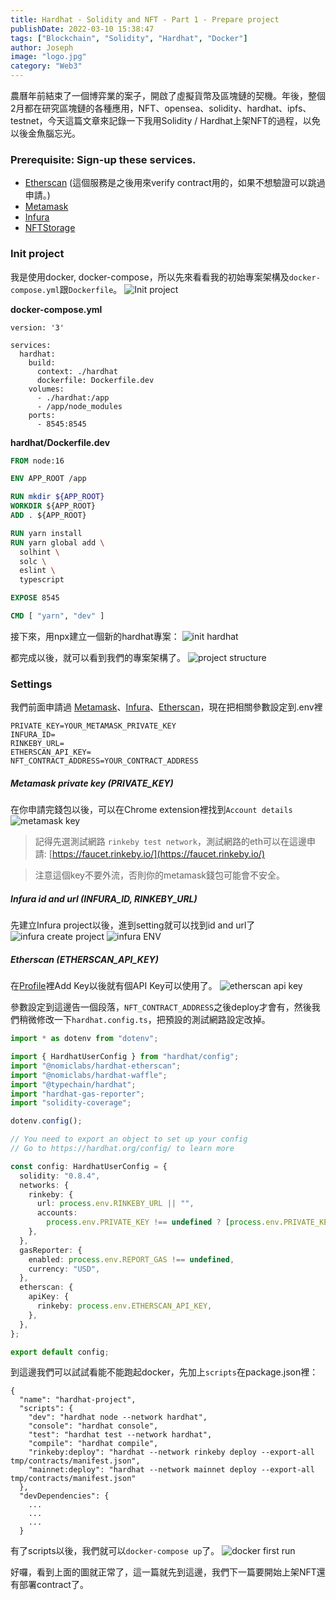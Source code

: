 ```yaml
---
title: Hardhat - Solidity and NFT - Part 1 - Prepare project
publishDate: 2022-03-10 15:38:47
tags: ["Blockchain", "Solidity", "Hardhat", "Docker"]
author: Joseph
image: "logo.jpg"
category: "Web3"
---
```


農曆年前結束了一個博弈業的案子，開啟了虛擬貨幣及區塊鏈的契機。年後，整個2月都在研究區塊鏈的各種應用，NFT、opensea、solidity、hardhat、ipfs、testnet，今天這篇文章來記錄一下我用Solidity / Hardhat上架NFT的過程，以免以後金魚腦忘光。

### Prerequisite: Sign-up these services.
+ [Etherscan](https://etherscan.io/) (這個服務是之後用來verify contract用的，如果不想驗證可以跳過申請。)
+ [Metamask](https://metamask.io/)
+ [Infura](https://infura.io/)
+ [NFTStorage](https://nft.storage/)

### Init project

我是使用docker, docker-compose，所以先來看看我的初始專案架構及`docker-compose.yml`跟`Dockerfile`。
![Init project](init-project.jpg)

**docker-compose.yml**
```YML
version: '3'

services:
  hardhat:
    build:
      context: ./hardhat
      dockerfile: Dockerfile.dev
    volumes:
      - ./hardhat:/app
      - /app/node_modules
    ports:
      - 8545:8545
```
<!-- more -->

**hardhat/Dockerfile.dev**
```Dockerfile
FROM node:16

ENV APP_ROOT /app

RUN mkdir ${APP_ROOT}
WORKDIR ${APP_ROOT}
ADD . ${APP_ROOT}

RUN yarn install
RUN yarn global add \
  solhint \
  solc \
  eslint \
  typescript

EXPOSE 8545

CMD [ "yarn", "dev" ]
```

接下來，用npx建立一個新的hardhat專案：
![init hardhat](init-hardhat.jpg)

都完成以後，就可以看到我們的專案架構了。
![project structure](project-structure.jpg)

### Settings
我們前面申請過 [Metamask](https://metamask.io/)、[Infura](https://infura.io/)、[Etherscan](https://etherscan.io/)，現在把相關參數設定到.env裡
```
PRIVATE_KEY=YOUR_METAMASK_PRIVATE_KEY
INFURA_ID=
RINKEBY_URL=
ETHERSCAN_API_KEY=
NFT_CONTRACT_ADDRESS=YOUR_CONTRACT_ADDRESS
```
##### Metamask private key (PRIVATE_KEY)
在你申請完錢包以後，可以在Chrome extension裡找到`Account details`
![metamask key](metamask-private-key.jpg)

> 記得先選測試網路 `rinkeby test network`，測試網路的eth可以在這邊申請: [https://faucet.rinkeby.io/](https://faucet.rinkeby.io/)

> 注意這個key不要外流，否則你的metamask錢包可能會不安全。

##### Infura id and url (INFURA_ID, RINKEBY_URL)
先建立Infura project以後，進到setting就可以找到id and url了
![infura create project](infura-setting-1.jpg)
![infura ENV](infura-env.jpg)

##### Etherscan (ETHERSCAN_API_KEY)
在[Profile](https://etherscan.io/myapikey)裡Add Key以後就有個API Key可以使用了。
![etherscan api key](etherscan-setting.jpg)


參數設定到這邊告一個段落，`NFT_CONTRACT_ADDRESS`之後deploy才會有，然後我們稍微修改一下`hardhat.config.ts`，把預設的測試網路設定改掉。
```typescript
import * as dotenv from "dotenv";

import { HardhatUserConfig } from "hardhat/config";
import "@nomiclabs/hardhat-etherscan";
import "@nomiclabs/hardhat-waffle";
import "@typechain/hardhat";
import "hardhat-gas-reporter";
import "solidity-coverage";

dotenv.config();

// You need to export an object to set up your config
// Go to https://hardhat.org/config/ to learn more

const config: HardhatUserConfig = {
  solidity: "0.8.4",
  networks: {
    rinkeby: {
      url: process.env.RINKEBY_URL || "",
      accounts:
        process.env.PRIVATE_KEY !== undefined ? [process.env.PRIVATE_KEY] : [],
    },
  },
  gasReporter: {
    enabled: process.env.REPORT_GAS !== undefined,
    currency: "USD",
  },
  etherscan: {
    apiKey: {
      rinkeby: process.env.ETHERSCAN_API_KEY,
    },
  },
};

export default config;
```

到這邊我們可以試試看能不能跑起docker，先加上`scripts`在package.json裡：
```
{
  "name": "hardhat-project",
  "scripts": {
    "dev": "hardhat node --network hardhat",
    "console": "hardhat console",
    "test": "hardhat test --network hardhat",
    "compile": "hardhat compile",
    "rinkeby:deploy": "hardhat --network rinkeby deploy --export-all tmp/contracts/manifest.json",
    "mainnet:deploy": "hardhat --network mainnet deploy --export-all tmp/contracts/manifest.json"
  },
  "devDependencies": {
    ...
    ...
    ...
  }
```
有了scripts以後，我們就可以`docker-compose up`了。
![docker first run](docker-first-run.jpg)


好囉，看到上面的圖就正常了，這一篇就先到這邊，我們下一篇要開始上架NFT還有部署contract了。
